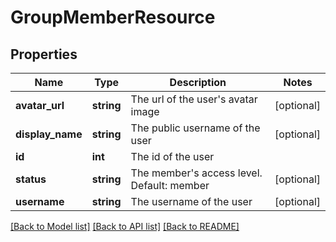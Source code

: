 # GroupMemberResource

## Properties
Name | Type | Description | Notes
------------ | ------------- | ------------- | -------------
**avatar_url** | **string** | The url of the user&#39;s avatar image | [optional] 
**display_name** | **string** | The public username of the user | [optional] 
**id** | **int** | The id of the user | 
**status** | **string** | The member&#39;s access level. Default: member | [optional] 
**username** | **string** | The username of the user | [optional] 

[[Back to Model list]](../README.md#documentation-for-models) [[Back to API list]](../README.md#documentation-for-api-endpoints) [[Back to README]](../README.md)



